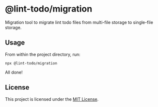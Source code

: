 # @lint-todo/migration

Migration tool to migrate lint todo files from multi-file storage to single-file storage.

## Usage

From within the project directory, run:

```ssh-shell
npx @lint-todo/migration
```

All done!

## License

This project is licensed under the [MIT License](LICENSE).
